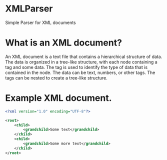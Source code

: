 # XMLParser
 Simple Parser for XML documents

# What is an XML document?
 An XML document is a text file that contains a hierarchical structure of data. The data is organized in a tree-like structure, with each node containing a tag and some data. The tag is used to identify the type of data that is contained in the node. The data can be text, numbers, or other tags. The tags can be nested to create a tree-like structure.

# Example XML document.
```xml
<?xml version="1.0" encoding="UTF-8"?>

<root>
    <child>
        <grandchild>Some text</grandchild>
    </child>
    <child>
        <grandchild>Some more text</grandchild>
    </child>
</root>
```
